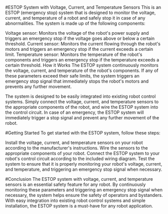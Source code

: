 #ESTOP System with Voltage, Current, and Temperature Sensors
This is an ESTOP (emergency stop) system that is designed to monitor the voltage, current, and temperature of a robot and safely stop it in case of any abnormalities. The system is made up of the following components:

Voltage sensor: Monitors the voltage of the robot's power supply and triggers an emergency stop if the voltage goes above or below a certain threshold.
Current sensor: Monitors the current flowing through the robot's motors and triggers an emergency stop if the current exceeds a certain limit.
Temperature sensor: Monitors the temperature of the robot's components and triggers an emergency stop if the temperature exceeds a certain threshold.
How it Works
The ESTOP system continuously monitors the voltage, current, and temperature of the robot's components. If any of these parameters exceed their safe limits, the system triggers an emergency stop signal that immediately stops the robot's motors and prevents any further movement.

The system is designed to be easily integrated into existing robot control systems. Simply connect the voltage, current, and temperature sensors to the appropriate components of the robot, and wire the ESTOP system into the control circuit. In case of an emergency, the ESTOP system will immediately trigger a stop signal and prevent any further movement of the robot.

#Getting Started
To get started with the ESTOP system, follow these steps:

Install the voltage, current, and temperature sensors on your robot according to the manufacturer's instructions.
Wire the sensors to the appropriate components of your robot.
Connect the ESTOP system to your robot's control circuit according to the included wiring diagram.
Test the system to ensure that it is properly monitoring your robot's voltage, current, and temperature, and triggering an emergency stop signal when necessary.

#Conclusion
The ESTOP system with voltage, current, and temperature sensors is an essential safety feature for any robot. By continuously monitoring these parameters and triggering an emergency stop signal when necessary, the system helps ensure the safety of operators and bystanders. With easy integration into existing robot control systems and simple installation, the ESTOP system is a must-have for any robot application.
